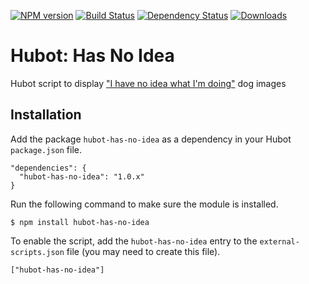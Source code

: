 [![NPM version](http://img.shields.io/npm/v/hubot-has-no-idea.svg?style=flat)](https://www.npmjs.org/package/hubot-has-no-idea)
[![Build Status](http://img.shields.io/travis/okize/hubot-has-no-idea.svg?style=flat)](https://travis-ci.org/okize/hubot-has-no-idea)
[![Dependency Status](http://img.shields.io/david/okize/hubot-has-no-idea.svg?style=flat)](https://david-dm.org/okize/hubot-has-no-idea)
[![Downloads](http://img.shields.io/npm/dm/hubot-has-no-idea.svg?style=flat)](https://www.npmjs.org/package/hubot-has-no-idea)

# Hubot: Has No Idea

Hubot script to display ["I have no idea what I'm doing"](https://goo.gl/Pf2KPD) dog images

## Installation

Add the package `hubot-has-no-idea` as a dependency in your Hubot `package.json` file.

    "dependencies": {
      "hubot-has-no-idea": "1.0.x"
    }

Run the following command to make sure the module is installed.

    $ npm install hubot-has-no-idea

To enable the script, add the `hubot-has-no-idea` entry to the `external-scripts.json` file (you may need to create this file).

    ["hubot-has-no-idea"]
